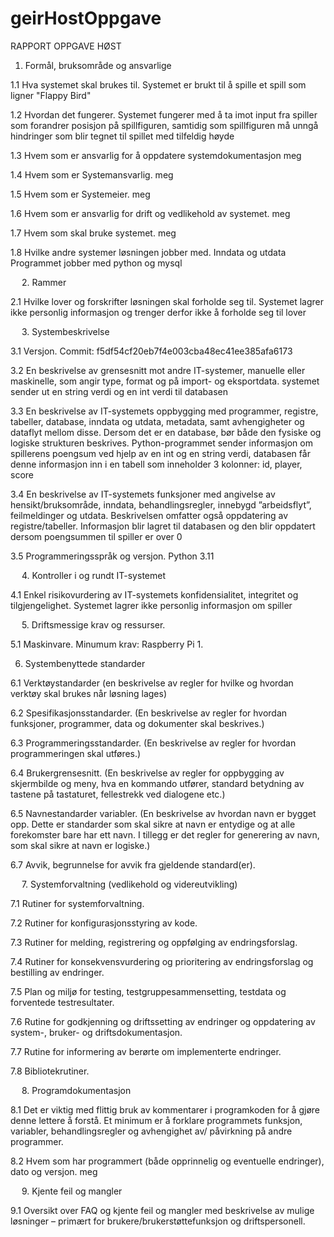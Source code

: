# geirHostOppgave

RAPPORT OPPGAVE HØST

1. Formål, bruksområde og ansvarlige

1.1 Hva systemet skal brukes til.
Systemet er brukt til å spille et spill som ligner "Flappy Bird"

1.2 Hvordan det fungerer.
Systemet fungerer med å ta imot input fra spiller som forandrer posisjon på spillfiguren, samtidig som spillfiguren må unngå hindringer som blir tegnet til spillet med tilfeldig høyde

1.3 Hvem som er ansvarlig for å oppdatere systemdokumentasjon
meg

1.4	Hvem som er Systemansvarlig. 
meg

1.5	Hvem som er Systemeier. 
meg

1.6	Hvem som er ansvarlig for drift og vedlikehold av systemet. 
meg

1.7	Hvem som skal bruke systemet. 
meg

1.8	Hvilke andre systemer løsningen jobber med. Inndata og utdata 
Programmet jobber med python og mysql
 


 
2. Rammer 

2.1	Hvilke lover og forskrifter løsningen skal forholde seg til. 
Systemet lagrer ikke personlig informasjon og trenger derfor ikke å forholde seg til lover



 
3. Systembeskrivelse 

3.1	Versjon.
Commit: f5df54cf20eb7f4e003cba48ec41ee385afa6173

3.2	En beskrivelse av grensesnitt mot andre IT-systemer, manuelle eller maskinelle, som angir type, format og på import- og eksportdata. 
systemet sender ut en string verdi og en int verdi til databasen

3.3	En beskrivelse av IT-systemets oppbygging med programmer, registre, tabeller, database, inndata og utdata, metadata, samt avhengigheter og dataflyt mellom disse. Dersom det er en database, bør både den fysiske og logiske strukturen beskrives. 
Python-programmet sender informasjon om spillerens poengsum ved hjelp av en int og en string verdi, databasen får denne informasjon inn i en tabell som inneholder 3 kolonner: id, player, score

3.4	En beskrivelse av IT-systemets funksjoner med angivelse av hensikt/bruksområde, inndata, behandlingsregler, innebygd ”arbeidsflyt”, feilmeldinger og utdata. Beskrivelsen omfatter også oppdatering av registre/tabeller. 
Informasjon blir lagret til databasen og den blir oppdatert dersom poengsummen til spiller er over 0

3.5	Programmeringsspråk og versjon. 
Python 3.11



 
 
4. Kontroller i og rundt IT-systemet 

4.1	Enkel risikovurdering av IT-systemets konfidensialitet, integritet og tilgjengelighet.
Systemet lagrer ikke personlig informasjon om spiller




 
 
5. Driftsmessige krav og ressurser. 

5.1	Maskinvare. 
Minumum krav: Raspberry Pi 1.

 

6. Systembenyttede standarder 

6.1	Verktøystandarder (en beskrivelse av regler for hvilke og hvordan verktøy skal brukes når løsning lages) 

6.2	Spesifikasjonsstandarder. (En beskrivelse av regler for hvordan funksjoner, programmer, data og dokumenter skal beskrives.) 

6.3	Programmeringsstandarder. (En beskrivelse av regler for hvordan programmeringen skal utføres.) 

6.4	Brukergrensesnitt. (En beskrivelse av regler for oppbygging av skjermbilde og meny, hva en kommando utfører, standard betydning av tastene på tastaturet, fellestrekk ved dialogene etc.) 

6.5	Navnestandarder variabler. (En beskrivelse av hvordan navn er bygget opp. Dette er standarder som skal sikre at navn er entydige og at alle forekomster bare har ett navn. I tillegg er det regler for generering av navn, som skal sikre at navn er logiske.) 

6.7	Avvik, begrunnelse for avvik fra gjeldende standard(er). 

 
 
7. Systemforvaltning (vedlikehold og videreutvikling) 

7.1	Rutiner for systemforvaltning. 

7.2	Rutiner for konfigurasjonsstyring av kode. 

7.3	Rutiner for melding, registrering og oppfølging av endringsforslag. 

7.4	Rutiner for konsekvensvurdering og prioritering av endringsforslag og bestilling av endringer. 

7.5	Plan og miljø for testing, testgruppesammensetting, testdata og forventede testresultater. 

7.6	Rutine for godkjenning og driftssetting av endringer og oppdatering av system-, bruker- og driftsdokumentasjon. 

7.7	Rutine for informering av berørte om implementerte endringer. 

7.8	Bibliotekrutiner. 

 
 
8. Programdokumentasjon 

8.1	Det er viktig med flittig bruk av kommentarer i programkoden for å gjøre denne lettere å forstå. Et minimum er å forklare programmets funksjon, variabler, behandlingsregler og avhengighet av/ påvirkning på andre programmer. 

8.2	Hvem som har programmert (både opprinnelig og eventuelle endringer), dato og versjon. 
meg


 
 
9. Kjente feil og mangler 

9.1	Oversikt over FAQ og kjente feil og mangler med beskrivelse av mulige løsninger – primært for brukere/brukerstøttefunksjon og driftspersonell.

 


